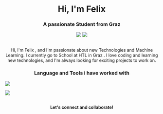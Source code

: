 

<!-- Title -->
<h1 align="center">
  <br>
  Hi, I'm Felix
  <br> 
</h1>


<h3 align="center">A passionate Student from Graz</h3>

<!-- Social Icons -->
<p align="center">
 <div align="center">
  <a href="https://www.linkedin.com/in/felix-prattes/"><img src="https://img.shields.io/badge/-LinkedIn-0e76a8?style=flat&logo=linkedin"></a>
  <a href="mailto:felix.prattes@gmail.com"><img src="https://img.shields.io/badge/-Email-d14836?style=flat&logo=gmail"></a>
   </div> 
</p>

<!-- About Me -->
<p align="center">
  <br>
  Hi, I'm Felix , and I'm passionate about new Technologies and Machine Learning. I currently go to School at HTL in Graz . I love coding and learning new technologies, and I'm always looking for exciting projects to work on. 
  <br>
</p>



<!-- GitHub Stats -->

<h3 align="center">Language and Tools i have worked with</h3>


<p align="center">
  <div>
    <img src="https://skillicons.dev/icons?i=git,docker,c,angular,aws,cs,cpp,firebase,idea,js,java,nextjs,nodejs,nuxtjs,postgres,prisma,py,react,supabase,swift,tailwind,ts,vue,vim" />
    </div>
  
</p>




<!-- Languages & Tools -->


<!-- GitHub Stats -->

<picture align="center">
  <source
    srcset="https://github-readme-stats.vercel.app/api?username=Lexi4eg&show_icons=true&theme=onedark"
    media="(prefers-color-scheme: dark)"
  />
  <source
    srcset="https://github-readme-stats.vercel.app/api?username=Lexi4eg&show_icons=true"
    media="(prefers-color-scheme: onedark), (prefers-color-scheme: no-preference)"
  />
  <img align="center" src="https://github-readme-stats.vercel.app/api?username=Lexi4eg&show_icons=true" />
</picture>





<!-- Footer -->
<p align="center">
  <br>
  <b>Let's connect and collaborate!</b>
  <br>
</p>
